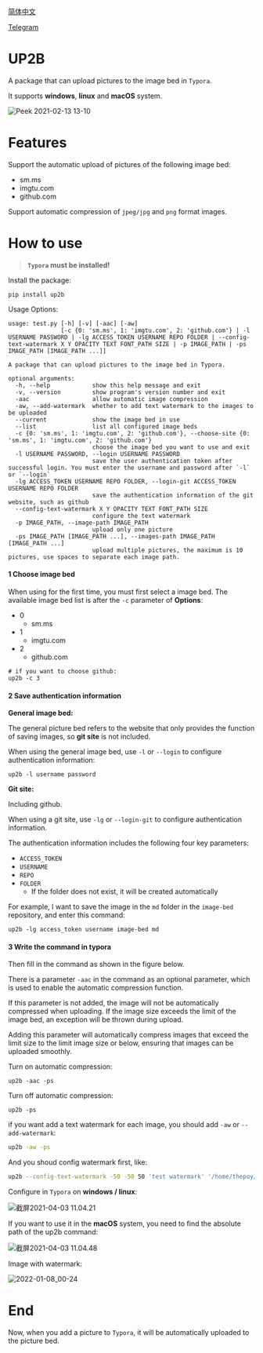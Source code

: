 [简体中文](https://github.com/thep0y/up2b/blob/main/README.zh_CN.md)

[Telegram](https://t.me/py_up2b)

# UP2B

A package that can upload pictures to the image bed in `Typora`.

It supports **windows**, **linux** and **macOS** system. 

![Peek 2021-02-13 13-10](https://cdn.jsdelivr.net/gh/thep0y/image-bed/md/1613401533109.png)

# Features

Support the automatic upload of pictures of the following image bed:

- sm.ms
- imgtu.com
- github.com

Support automatic compression of `jpeg/jpg` and `png` format images.

# How to use

>  **`Typora` must be installed!**

Install the package:

```shell
pip install up2b
```

Usage Options:

```
usage: test.py [-h] [-v] [-aac] [-aw]
               [-c {0: 'sm.ms', 1: 'imgtu.com', 2: 'github.com'} | -l USERNAME PASSWORD | -lg ACCESS_TOKEN USERNAME REPO FOLDER | --config-text-watermark X Y OPACITY TEXT FONT_PATH SIZE | -p IMAGE_PATH | -ps IMAGE_PATH [IMAGE_PATH ...]]

A package that can upload pictures to the image bed in Typora.

optional arguments:
  -h, --help            show this help message and exit
  -v, --version         show program's version number and exit
  -aac                  allow automatic image compression
  -aw, --add-watermark  whether to add text watermark to the images to be uploaded
  --current             show the image bed in use
  --list                list all configured image beds
  -c {0: 'sm.ms', 1: 'imgtu.com', 2: 'github.com'}, --choose-site {0: 'sm.ms', 1: 'imgtu.com', 2: 'github.com'}
                        choose the image bed you want to use and exit
  -l USERNAME PASSWORD, --login USERNAME PASSWORD
                        save the user authentication token after successful login. You must enter the username and password after `-l` or `--login`
  -lg ACCESS_TOKEN USERNAME REPO FOLDER, --login-git ACCESS_TOKEN USERNAME REPO FOLDER
                        save the authentication information of the git website, such as github
  --config-text-watermark X Y OPACITY TEXT FONT_PATH SIZE
                        configure the text watermark
  -p IMAGE_PATH, --image-path IMAGE_PATH
                        upload only one picture
  -ps IMAGE_PATH [IMAGE_PATH ...], --images-path IMAGE_PATH [IMAGE_PATH ...]
                        upload multiple pictures, the maximum is 10 pictures, use spaces to separate each image path.
```
####  1 Choose image bed

When using for the first time, you must first select a image bed. The available image bed list is after the `-c` parameter of **Options**:

- 0
  - sm.ms
- 1
  - imgtu.com
- 2
  - github.com

```shell
# if you want to choose github:
up2b -c 3
```
#### 2 Save authentication information

**General image bed:**

The general picture bed refers to the website that only provides the function of saving images, so **git site** is not included.

When using the general image bed, use `-l` or `--login` to configure authentication information:

```shell
up2b -l username password
```
**Git site:**

Including github.

When using a git site, use `-lg` or `--login-git` to configure authentication information.

The authentication information includes the following four key parameters:

- `ACCESS_TOKEN`
- `USERNAME` 
- `REPO` 
- `FOLDER`
  - If the folder does not exist, it will be created automatically

For example, I want to save the image in the `md` folder in the `image-bed` repository, and enter this command:

```shell
up2b -lg access_token username image-bed md
```

#### 3 Write the command in typora

Then fill in the command as shown in the figure below.

There is a parameter `-aac` in the command as an optional parameter, which is used to enable the automatic compression function. 

If this parameter is not added, the image will not be automatically compressed when uploading. If the image size exceeds the limit of the image bed, an exception will be thrown during upload.

Adding this parameter will automatically compress images that exceed the limit size to the limit image size or below, ensuring that images can be uploaded smoothly. 

Turn on automatic compression:

```shell
up2b -aac -ps
```

Turn off automatic compression:

```shell
up2b -ps
```

if you want add a text watermark for each image, you should add `-aw` or `--add-watermark`:

```bash
up2b -aw -ps
```

And you shoud config watermark first, like:

```bash
up2b --config-text-watermark -50 -50 50 'test watermark' '/home/thepoy/.local/share/fonts/simkai.ttf' 48
```

Configure in `Typora` on **windows / linux**:

![截屏2021-04-03 11.04.21](https://cdn.jsdelivr.net/gh/thep0y/image-bed/md/1617419183417.png)

If you want to use it in the **macOS** system, you need to find the absolute path of the up2b command:

![截屏2021-04-03 11.04.48](https://cdn.jsdelivr.net/gh/thep0y/image-bed/md/1617419270287.png)

Image with watermark:

![2022-01-08_00-24](https://cdn.jsdelivr.net/gh/thep0y/image-bed/md/1641573280046.jpg)

# End

Now, when you add a picture to `Typora`, it will be automatically uploaded to the picture bed.
